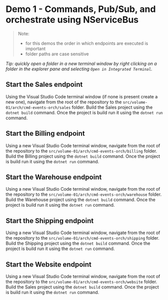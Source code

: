 # Demo 1 - Commands, Pub/Sub, and orchestrate using NServiceBus

> Note:
>
> - for this demos the order in which endpoints are executed is important
> - folder paths are case sensitive

_Tip: quickly open a folder in a new terminal window by right clicking on a folder in the explorer pane and selecting `Open in Integrated Terminal`._

## Start the Sales endpoint

Using the Visual Studio Code terminal window (if none is present create a new one), navigate from the root of the repository to the `src/volume-01/arch/cmd-events-orch/sales` folder. Build the Sales project using the `dotnet build` command. Once the project is build run it using the `dotnet run` command.

## Start the Billing endpoint

Using a new Visual Studio Code terminal window, navigate from the root of the repository to the `src/volume-01/arch/cmd-events-orch/billing` folder. Build the Billing project using the `dotnet build` command. Once the project is build run it using the `dotnet run` command.

## Start the Warehouse endpoint

Using a new Visual Studio Code terminal window, navigate from the root of the repository to the `src/volume-01/arch/cmd-events-orch/warehouse` folder. Build the Warehouse project using the `dotnet build` command. Once the project is build run it using the `dotnet run` command.

## Start the Shipping endpoint

Using a new Visual Studio Code terminal window, navigate from the root of the repository to the `src/volume-01/arch/cmd-events-orch/shipping` folder. Build the Shipping project using the `dotnet build` command. Once the project is build run it using the `dotnet run` command.

## Start the Website endpoint

Using a new Visual Studio Code terminal window, navigate from the root of the repository to the `src/volume-01/arch/cmd-events-orch/website` folder. Build the Sales project using the `dotnet build` command. Once the project is build run it using the `dotnet run` command.
